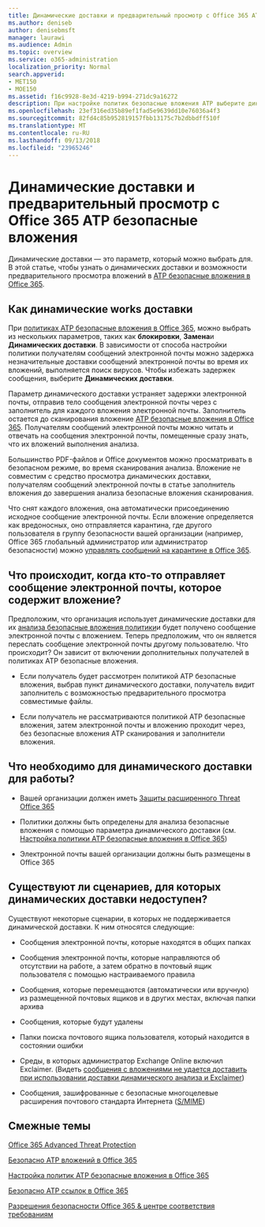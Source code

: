 ```yaml
---
title: Динамические доставки и предварительный просмотр с Office 365 ATP безопасные вложения
ms.author: deniseb
author: denisebmsft
manager: laurawi
ms.audience: Admin
ms.topic: overview
ms.service: o365-administration
localization_priority: Normal
search.appverid:
- MET150
- MOE150
ms.assetid: f16c9928-8e3d-4219-b994-271dc9a16272
description: При настройке политик безопасные вложения ATP выберите динамических доставки, чтобы избежать задержек сообщение и включить людей для предварительного просмотра вложений, которые выполняется сканирование.
ms.openlocfilehash: 23ef316ed35b89ef1fad5e9639dd10e76036a4f3
ms.sourcegitcommit: 82fd4c85b952819157fbb13175c7b2dbbdff510f
ms.translationtype: MT
ms.contentlocale: ru-RU
ms.lasthandoff: 09/13/2018
ms.locfileid: "23965246"
---
```

# <a name="dynamic-delivery-and-previewing-with-office-365-atp-safe-attachments"></a>Динамические доставки и предварительный просмотр с Office 365 ATP безопасные вложения

Динамические доставки — это параметр, который можно выбрать для. В этой статье, чтобы узнать о динамических доставки и возможности предварительного просмотра вложений в [ATP безопасные вложения в Office 365](atp-safe-attachments.md).
  
## <a name="how-dynamic-delivery-works"></a>Как динамические works доставки

При [политиках ATP безопасные вложения в Office 365](set-up-atp-safe-attachments-policies.md), можно выбрать из нескольких параметров, таких как **блокировки**, **Замена**и **Динамических доставки**. В зависимости от способа настройки политики получателям сообщений электронной почты можно задержка незначительные доставки сообщений электронной почты во время их вложений, выполняется поиск вирусов. Чтобы избежать задержек сообщения, выберите **Динамических доставки**.
  
Параметр динамического доставки устраняет задержки электронной почты, отправив тело сообщения электронной почты через с заполнитель для каждого вложения электронной почты. Заполнитель остается до сканирования вложение [ATP безопасные вложения в Office 365](atp-safe-attachments.md). Получателям сообщений электронной почты можно читать и отвечать на сообщения электронной почты, помещенные сразу знать, что их вложений выполнения анализа.
  
Большинство PDF-файлов и Office документов можно просматривать в безопасном режиме, во время сканирования анализа. Вложение не совместим с средство просмотра динамических доставки, получателям сообщений электронной почты в статье заполнитель вложения до завершения анализа безопасные вложения сканирования.
  
Что снят каждого вложения, она автоматически присоединению исходное сообщение электронной почты. Если вложение определяется как вредоносных, оно отправляется карантина, где другого пользователя в группу безопасности вашей организации (например, Office 365 глобальный администратор или администратор безопасности) можно [управлять сообщений на карантине в Office 365](manage-quarantined-messages-and-files.md).
  
## <a name="what-happens-when-someone-forwards-an-email-that-contains-an-attachment"></a>Что происходит, когда кто-то отправляет сообщение электронной почты, которое содержит вложение?

Предположим, что организация использует динамические доставки для их [анализа безопасные вложения политики](set-up-atp-safe-attachments-policies.md)и будет получено сообщение электронной почты с вложением. Теперь предположим, что он является переслать сообщение электронной почты другому пользователю. Что происходит? Он зависит от включении дополнительных получателей в политиках ATP безопасные вложения.
  
- Если получатель будет рассмотрен политикой ATP безопасные вложения, выбрав пункт динамического доставки, получатель видит заполнитель с возможностью предварительного просмотра совместимые файлы.
    
- Если получатель не рассматриваются политикой ATP безопасные вложения, затем электронной почты и вложению проходит через, без безопасные вложения ATP сканирования и заполнители вложения.
    
## <a name="whats-required-for-dynamic-delivery-to-work"></a>Что необходимо для динамического доставки для работы?

- Вашей организации должен иметь [Защиты расширенного Threat Office 365](office-365-atp.md)
    
- Политики должны быть определены для анализа безопасные вложения с помощью параметра динамического доставки (см. [Настройка политики ATP безопасные вложения в Office 365](set-up-atp-safe-attachments-policies.md))
    
- Электронной почты вашей организации должны быть размещены в Office 365
    
## <a name="are-there-scenarios-for-which-dynamic-delivery-is-not-available"></a>Существуют ли сценариев, для которых динамических доставки недоступен?

Существуют некоторые сценарии, в которых не поддерживается динамической доставки. К ним относятся следующие:
  
- Сообщения электронной почты, которые находятся в общих папках
    
- Сообщения электронной почты, которые направляются об отсутствии на работе, а затем обратно в почтовый ящик пользователя с помощью настраиваемого правила
    
- Сообщения, которые перемещаются (автоматически или вручную) из размещенной почтовых ящиков и в других местах, включая папки архива
    
- Сообщения, которые будут удалены
    
- Папки поиска почтового ящика пользователя, который находится в состоянии ошибки
    
- Среды, в которых администратор Exchange Online включил Exclaimer. (Видеть [сообщения с вложениями не удается доставить при использовании доставки динамического анализа и Exclaimer](https://support.microsoft.com/help/4014438/messages-with-attachments-are-not-delivered-when-atp-dynamic-delivery))

- Сообщения, зашифрованные с безопасные многоцелевые расширения почтового стандарта Интернета ([S/MIME](s-mime-for-message-signing-and-encryption.md))
    
## <a name="related-topics"></a>Смежные темы

[Office 365 Advanced Threat Protection](office-365-atp.md)
  
[Безопасно ATP вложений в Office 365](atp-safe-attachments.md)
  
[Настройка политик ATP безопасные вложения в Office 365](set-up-atp-safe-attachments-policies.md)
  
[Безопасно ATP ссылок в Office 365](atp-safe-links.md)

[Разрешения безопасности Office 365 &amp; центре соответствия требованиям](permissions-in-the-security-and-compliance-center.md)
  

